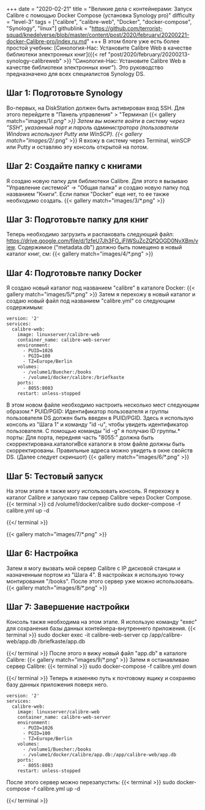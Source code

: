 +++
date = "2020-02-21"
title = "Великие дела с контейнерами: Запуск Calibre с помощью Docker Compose (установка Synology pro)"
difficulty = "level-3"
tags = ["calibre", "calibre-web", "Docker", "docker-compose", "Synology", "linux"]
githublink = "https://github.com/terrorist-squad/knedelverse/blob/master/content/post/2020/february/20200221-docker-Calibre-pro/index.ru.md"
+++
В этом блоге уже есть более простой учебник: [Синология-Нас: Установите Calibre Web в качестве библиотеки электронных книг]({{< ref "post/2020/february/20200213-synology-calibreweb" >}} "Синология-Нас: Установите Calibre Web в качестве библиотеки электронных книг"). Это руководство предназначено для всех специалистов Synology DS.
## Шаг 1: Подготовьте Synology
Во-первых, на DiskStation должен быть активирован вход SSH. Для этого перейдите в "Панель управления" > "Терминал
{{< gallery match="images/1/*.png" >}}
Затем вы можете войти в систему через "SSH", указанный порт и пароль администратора (пользователи Windows используют Putty или WinSCP).
{{< gallery match="images/2/*.png" >}}
Я вхожу в систему через Terminal, winSCP или Putty и оставляю эту консоль открытой на потом.
## Шаг 2: Создайте папку с книгами
Я создаю новую папку для библиотеки Calibre. Для этого я вызываю "Управление системой" -> "Общая папка" и создаю новую папку под названием "Книги". Если папки "Docker" еще нет, то ее также необходимо создать.
{{< gallery match="images/3/*.png" >}}

## Шаг 3: Подготовьте папку для книг
Теперь необходимо загрузить и распаковать следующий файл: https://drive.google.com/file/d/1zfeU7Jh3FO_jFlWSuZcZQfQOGD0NvXBm/view. Содержимое ("metadata.db") должно быть помещено в новый каталог книг, см:
{{< gallery match="images/4/*.png" >}}

## Шаг 4: Подготовьте папку Docker
Я создаю новый каталог под названием "calibre" в каталоге Docker:
{{< gallery match="images/5/*.png" >}}
Затем я перехожу в новый каталог и создаю новый файл под названием "calibre.yml" со следующим содержимым:
```
version: '2'
services:
  calibre-web:
    image: linuxserver/calibre-web
    container_name: calibre-web-server
    environment:
      - PUID=1026
      - PGID=100
      - TZ=Europe/Berlin
    volumes:
      - /volume1/Buecher:/books
      - /volume1/docker/calibre:/briefkaste
    ports:
      - 8055:8083
    restart: unless-stopped

```
В этом новом файле необходимо настроить несколько мест следующим образом:* PUID/PGID: Идентификатор пользователя и группы пользователя DS должен быть введен в PUID/PGID. Здесь я использую консоль из "Шага 1" и команду "id -u", чтобы увидеть идентификатор пользователя. С помощью команды "id -g" я получаю ID группы.* порты: Для порта, передняя часть "8055:" должна быть скорректирована.каталогиВсе каталоги в этом файле должны быть скорректированы. Правильные адреса можно увидеть в окне свойств DS. (Далее следует скриншот)
{{< gallery match="images/6/*.png" >}}

## Шаг 5: Тестовый запуск
На этом этапе я также могу использовать консоль. Я перехожу в каталог Calibre и запускаю там сервер Calibre через Docker Compose.
{{< terminal >}}
cd /volume1/docker/calibre
sudo docker-compose -f calibre.yml up -d

{{</ terminal >}}

{{< gallery match="images/7/*.png" >}}

## Шаг 6: Настройка
Затем я могу вызвать мой сервер Calibre с IP дисковой станции и назначенным портом из "Шага 4". В настройках я использую точку монтирования "/books". После этого сервер уже можно использовать.
{{< gallery match="images/8/*.png" >}}

## Шаг 7: Завершение настройки
Консоль также необходима на этом этапе. Я использую команду "exec" для сохранения базы данных контейнера-внутреннего приложения.
{{< terminal >}}
sudo docker exec -it calibre-web-server cp /app/calibre-web/app.db /briefkaste/app.db

{{</ terminal >}}
После этого я вижу новый файл "app.db" в каталоге Calibre:
{{< gallery match="images/9/*.png" >}}
Затем я останавливаю сервер Calibre:
{{< terminal >}}
sudo docker-compose -f calibre.yml down

{{</ terminal >}}
Теперь я изменяю путь к почтовому ящику и сохраняю базу данных приложения поверх него.
```
version: '2'
services:
  calibre-web:
    image: linuxserver/calibre-web
    container_name: calibre-web-server
    environment:
      - PUID=1026
      - PGID=100
      - TZ=Europe/Berlin
    volumes:
      - /volume1/Buecher:/books
      - /volume1/docker/calibre/app.db:/app/calibre-web/app.db
    ports:
      - 8055:8083
    restart: unless-stopped

```
После этого сервер можно перезапустить:
{{< terminal >}}
sudo docker-compose -f calibre.yml up -d

{{</ terminal >}}
